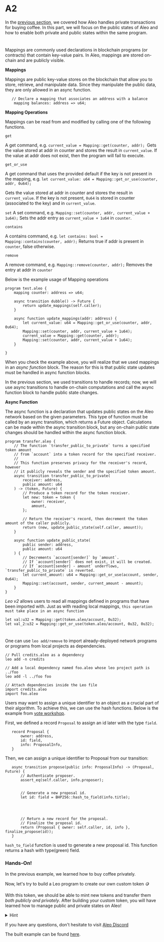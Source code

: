 
# A2

In the [previous section](../A1/A1.2), we covered how Aleo handles private transactions for buying coffee. In this part, we will focus on the public states of Aleo and how to enable both private and public states within the same program.
#

Mappings are commonly used declarations in blockchain programs (or contracts) that contain key-value pairs. In Aleo, mappings are stored on-chain and are publicly visible.

**Mappings**

Mappings are public key-value stores on the blockchain that allow you to store, retrieve, and manipulate data. Since they manipulate the public data, they are only allowed in an async function.

```leo
   // Declare a mapping that associates an address with a balance
    mapping balances: address => u64;
```

**Mapping Operations**

Mappings can be read from and modified by calling one of the following functions.

`get`

A get command, e.g. `current_value = Mapping::get(counter, addr); `Gets the value stored at addr in counter and stores the result in `current_value`. If the value at addr does not exist, then the program will fail to execute.

`get_or_use`

A get command that uses the provided default if the key is not present in the mapping, e.g. `let current_value: u64 = Mapping::get_or_use(counter, addr, 0u64);`

 Gets the value stored at addr in counter and stores the result in `current_value`. If the key is not present, `0u64` is stored in counter (associated to the key) and in `current_value`.


`set`
A set command, e.g. `Mapping::set(counter, addr, current_value + 1u64);` Sets the addr entry as `current_value + 1u64` in `counter`.


`contains`

A contains command, e.g. `let contains: bool = Mapping::contains(counter, addr);` Returns true if addr is present in `counter`, false otherwise.

`remove`

A remove command, e.g. `Mapping::remove(counter, addr);` Removes the entry at addr in `counter`

Below is the example usage of Mapping operations
```
program test.aleo {
    mapping counter: address => u64;

    async transition dubble() -> Future {
        return update_mappings(self.caller);
    }

    async function update_mappings(addr: address) {
        let current_value: u64 = Mapping::get_or_use(counter, addr, 0u64);
        Mapping::set(counter, addr, current_value + 1u64);
        current_value = Mapping::get(counter, addr);
        Mapping::set(counter, addr, current_value + 1u64);
    }

}
```

When you check the example above, you will realize that we used mappings in an *async function* block. The reason for this is that public state updates must be handled in async function blocks. 

In the previous section, we used transitions to handle records; now, we will use async transitions to handle on-chain computations and call the async function block to handle public state changes.

**Async Function**

The async function is a declaration that updates public states on the Aleo network based on the given parameters. This type of function must be called by an async transition, which returns a Future object. Calculations can be made within the async transition block, but any on-chain public state changes should be handled within the async function block.

```
program transfer.aleo {
    // The function `transfer_public_to_private` turns a specified token amount
    // from `account` into a token record for the specified receiver.
    //
    // This function preserves privacy for the receiver's record, however
    // it publicly reveals the sender and the specified token amount.
    async transition transfer_public_to_private(
        receiver: address,
        public amount: u64
    ) -> (token, Future) {
        // Produce a token record for the token receiver.
        let new: token = token {
            owner: receiver,
            amount,
        };

        // Return the receiver's record, then decrement the token amount of the caller publicly.
        return (new, update_public_state(self.caller, amount));
    }

    async function update_public_state(
        public sender: address,
        public amount: u64
    ) {
        // Decrements `account[sender]` by `amount`.
        // If `account[sender]` does not exist, it will be created.
        // If `account[sender] - amount` underflows, `transfer_public_to_private` is reverted.
        let current_amount: u64 = Mapping::get_or_use(account, sender, 0u64);
        Mapping::set(account, sender, current_amount - amount);
    }
}
```

*Leo v2* allows users to read all mappings defined in programs that have been imported with. Just as with reading local mappings, `this operation must take place in an async function`

```leo
let val:u32 = Mapping::get(token.aleo/account, 0u32);
let val_2:u32 = Mapping::get_or_use(token.aleo/account, 0u32, 0u32);
```
#
One can use `leo add/remove` to import already-deployed network programs or programs from local projects as dependencies.
```leo
// Pull credits.aleo as a dependency
leo add -n credits

// Add a local dependency named foo.aleo whose leo project path is ../foo
leo add -l ../foo foo

// Attach dependencies inside the Leo file
import credits.aleo
import foo.aleo
```

Users may want to assign a unique identifier to an object as a crucial part of their algorithm. To achieve this, we can use the hash functions. Below is the example from [vote workshop](https://github.com/AleoNet/workshop/blob/master/vote/src/main.leo).  

First, we defined a record `Proposal` to assign an id later with the type `field`.
```leo
   record Proposal {
       owner: address,
       id: field,
       info: ProposalInfo,
   }

```
Then, we can assign a unique identifier to Proposal from our transition:

```leo
   async transition propose(public info: ProposalInfo) -> (Proposal, Future) {
       // Authenticate proposer.
       assert_eq(self.caller, info.proposer);


       // Generate a new proposal id.
       let id: field = BHP256::hash_to_field(info.title);




       // Return a new record for the proposal.
       // Finalize the proposal id.
       return (Proposal { owner: self.caller, id, info }, finalize_propose(id));
   }
```

`hash_to_field` function is used to generate a new proposal id. This function returns a hash with type(green) field.

### Hands-On!
In the previous example, we learned how to buy coffee privately.

Now, let's try to build a Leo program to create our own custom token 🪙

With this token, we should be able to mint new tokens and transfer them *both publicly and privately*. After building your custom token, you will have learned how to manage public and private states on Aleo!


<details><summary> Hint</summary>
    
    -    Define a record type "token"
    -    Define a transition to mint private tokens
    -    Define a transition to mint public tokens
    -    Define a transition to transfer private tokens    
    -    Define a transition to transfer public tokens
    -    Define two transitions to handle transfers from private to public; and from public to private   
    
</details>


If you have any questions, don't hesitate to visit [Aleo Discord](https://discord.gg/aleo)

The built example can be found [here](https://github.com/AleoNet/workshop/blob/master/token/src/main.leo).
